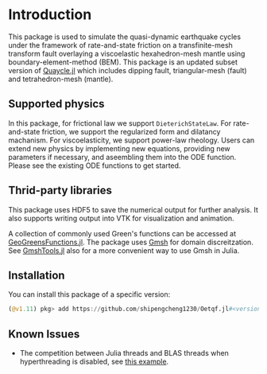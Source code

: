 # Introduction

This package is used to simulate the quasi-dynamic earthquake cycles under the framework of rate-and-state friction on a transfinite-mesh transform fault overlaying a viscoelastic hexahedron-mesh mantle using boundary-element-method (BEM). This package is an updated subset version of [Quaycle.jl](https://github.com/shipengcheng1230/Quaycle.jl) which includes dipping fault, triangular-mesh (fault) and tetrahedron-mesh (mantle).

## Supported physics

In this package, for frictional law we support `DieterichStateLaw`. For rate-and-state friction, we support the regularized form and dilatancy machanism. For viscoelasticity, we support power-law rheology. Users can extend new physics by implementing new equations, providing new parameters if necessary, and aseembling them into the ODE function. Please see the existing ODE functions to get started.

## Thrid-party libraries

This package uses HDF5 to save the numerical output for further analysis. It also supports writing output into VTK for visualization and animation.

A collection of commonly used Green's functions can be accessed at [GeoGreensFunctions.jl](https://github.com/shipengcheng1230/GeoGreensFunctions.jl). The package uses [Gmsh](https://gmsh.info/) for domain discreitzation. See [GmshTools.jl](https://github.com/shipengcheng1230/GmshTools.jl) also for a more convenient way to use Gmsh in Julia.

## Installation

You can install this package of a specific version:

```julia
(@v1.11) pkg> add https://github.com/shipengcheng1230/Oetqf.jl#<version_number>
```

## Known Issues

- The competition between Julia threads and BLAS threads when hyperthreading is disabled, see [this example](https://discourse.julialang.org/t/possible-performance-drop-when-using-more-than-one-socket-threads/62022).
